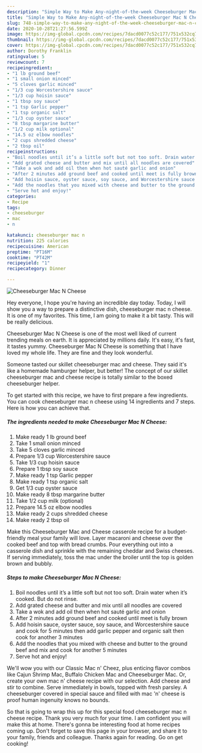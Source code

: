 ```yaml
---
description: "Simple Way to Make Any-night-of-the-week Cheeseburger Mac N Cheese"
title: "Simple Way to Make Any-night-of-the-week Cheeseburger Mac N Cheese"
slug: 748-simple-way-to-make-any-night-of-the-week-cheeseburger-mac-n-cheese
date: 2020-10-28T21:27:56.599Z
image: https://img-global.cpcdn.com/recipes/7dacd0077c52c177/751x532cq70/cheeseburger-mac-n-cheese-recipe-main-photo.jpg
thumbnail: https://img-global.cpcdn.com/recipes/7dacd0077c52c177/751x532cq70/cheeseburger-mac-n-cheese-recipe-main-photo.jpg
cover: https://img-global.cpcdn.com/recipes/7dacd0077c52c177/751x532cq70/cheeseburger-mac-n-cheese-recipe-main-photo.jpg
author: Dorothy Franklin
ratingvalue: 5
reviewcount: 7
recipeingredient:
- "1 lb ground beef"
- "1 small onion minced"
- "5 cloves garlic minced"
- "1/3 cup Worcestershire sauce"
- "1/3 cup hoisin sauce"
- "1 tbsp soy sauce"
- "1 tsp Garlic pepper"
- "1 tsp organic salt"
- "1/3 cup oyster sauce"
- "8 tbsp margarine butter"
- "1/2 cup milk optional"
- "14.5 oz elbow noodles"
- "2 cups shredded cheese"
- "2 tbsp oil"
recipeinstructions:
- "Boil noodles until it’s a little soft but not too soft. Drain water when it’s cooked. But do not rinse."
- "Add grated cheese and butter and mix until all noodles are covered"
- "Take a wok and add oil then when hot sauté garlic and onion"
- "After 2 minutes add ground beef and cooked until meet is fully brown"
- "Add hoisin sauce, oyster sauce, soy sauce, and Worcestershire sauce and cook for 5 minutes then add garlic pepper and organic salt then cook for another 3 minutes"
- "Add the noodles that you mixed with cheese and butter to the ground beef and mix and cook for another 5 minutes"
- "Serve hot and enjoy!"
categories:
- Recipe
tags:
- cheeseburger
- mac
- n

katakunci: cheeseburger mac n 
nutrition: 225 calories
recipecuisine: American
preptime: "PT16M"
cooktime: "PT42M"
recipeyield: "1"
recipecategory: Dinner

---
```



![Cheeseburger Mac N Cheese](https://img-global.cpcdn.com/recipes/7dacd0077c52c177/751x532cq70/cheeseburger-mac-n-cheese-recipe-main-photo.jpg)

Hey everyone, I hope you're having an incredible day today. Today, I will show you a way to prepare a distinctive dish, cheeseburger mac n cheese. It is one of my favorites. This time, I am going to make it a bit tasty. This will be really delicious.

Cheeseburger Mac N Cheese is one of the most well liked of current trending meals on earth. It is appreciated by millions daily. It's easy, it's fast, it tastes yummy. Cheeseburger Mac N Cheese is something that I have loved my whole life. They are fine and they look wonderful.

Someone tasted our skillet cheeseburger mac and cheese. They said it&#39;s like a homemade hamburger helper, but better! The concept of our skillet cheeseburger mac and cheese recipe is totally similar to the boxed cheeseburger helper.


To get started with this recipe, we have to first prepare a few ingredients. You can cook cheeseburger mac n cheese using 14 ingredients and 7 steps. Here is how you can achieve that.

<!--inarticleads1-->

##### The ingredients needed to make Cheeseburger Mac N Cheese:

1. Make ready 1 lb ground beef
1. Take 1 small onion minced
1. Take 5 cloves garlic minced
1. Prepare 1/3 cup Worcestershire sauce
1. Take 1/3 cup hoisin sauce
1. Prepare 1 tbsp soy sauce
1. Make ready 1 tsp Garlic pepper
1. Make ready 1 tsp organic salt
1. Get 1/3 cup oyster sauce
1. Make ready 8 tbsp margarine butter
1. Take 1/2 cup milk (optional)
1. Prepare 14.5 oz elbow noodles
1. Make ready 2 cups shredded cheese
1. Make ready 2 tbsp oil


Make this Cheeseburger Mac and Cheese casserole recipe for a budget-friendly meal your family will love. Layer macaroni and cheese over the cooked beef and top with bread crumbs. Pour everything out into a casserole dish and sprinkle with the remaining cheddar and Swiss cheeses. If serving immediately, toss the mac under the broiler until the top is golden brown and bubbly. 

<!--inarticleads2-->

##### Steps to make Cheeseburger Mac N Cheese:

1. Boil noodles until it’s a little soft but not too soft. Drain water when it’s cooked. But do not rinse.
1. Add grated cheese and butter and mix until all noodles are covered
1. Take a wok and add oil then when hot sauté garlic and onion
1. After 2 minutes add ground beef and cooked until meet is fully brown
1. Add hoisin sauce, oyster sauce, soy sauce, and Worcestershire sauce and cook for 5 minutes then add garlic pepper and organic salt then cook for another 3 minutes
1. Add the noodles that you mixed with cheese and butter to the ground beef and mix and cook for another 5 minutes
1. Serve hot and enjoy!


We&#39;ll wow you with our Classic Mac n&#39; Cheez, plus enticing flavor combos like Cajun Shrimp Mac, Buffalo Chicken Mac and Cheeseburger Mac. Or, create your own mac n&#39; cheese recipe with our selection. Add cheese and stir to combine. Serve immediately in bowls, topped with fresh parsley. A cheeseburger covered in special sauce and filled with mac &#39;n&#39; cheese is proof human ingenuity knows no bounds. 

So that is going to wrap this up for this special food cheeseburger mac n cheese recipe. Thank you very much for your time. I am confident you will make this at home. There's gonna be interesting food at home recipes coming up. Don't forget to save this page in your browser, and share it to your family, friends and colleague. Thanks again for reading. Go on get cooking!
